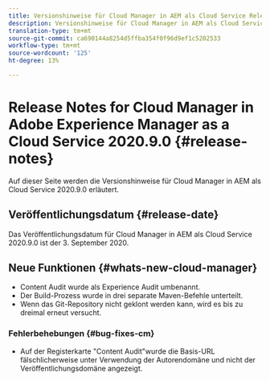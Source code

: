 ```yaml
---
title: Versionshinweise für Cloud Manager in AEM als Cloud Service Release 2020.9.0
description: Versionshinweise für Cloud Manager in AEM als Cloud Service Release 2020.9.0
translation-type: tm+mt
source-git-commit: ca690144a8254d5ffba354f0f96d9ef1c5202533
workflow-type: tm+mt
source-wordcount: '125'
ht-degree: 13%

---
```



# Release Notes for Cloud Manager in Adobe Experience Manager as a Cloud Service 2020.9.0 {#release-notes}

Auf dieser Seite werden die Versionshinweise für Cloud Manager in AEM als Cloud Service 2020.9.0 erläutert.

## Veröffentlichungsdatum {#release-date}

Das Veröffentlichungsdatum für Cloud Manager in AEM als Cloud Service 2020.9.0 ist der 3. September 2020.

## Neue Funktionen {#whats-new-cloud-manager}

* Content Audit wurde als Experience Audit umbenannt.
* Der Build-Prozess wurde in drei separate Maven-Befehle unterteilt.
* Wenn das Git-Repository nicht geklont werden kann, wird es bis zu dreimal erneut versucht.

### Fehlerbehebungen {#bug-fixes-cm}

* Auf der Registerkarte &quot;Content Audit&quot;wurde die Basis-URL fälschlicherweise unter Verwendung der Autorendomäne und nicht der Veröffentlichungsdomäne angezeigt.